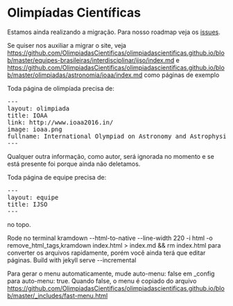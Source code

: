 # Olimpíadas Científicas

Estamos ainda realizando a migração. Para nosso roadmap veja os [issues](https://github.com/OlimpiadasCientificas/olimpiadascientificas.github.io/issues).

Se quiser nos auxiliar a migrar o site, veja 
https://github.com/OlimpiadasCientificas/olimpiadascientificas.github.io/blob/master/equipes-brasileiras/interdisciplinar/ijso/index.md e https://github.com/OlimpiadasCientificas/olimpiadascientificas.github.io/blob/master/olimpiadas/astronomia/ioaa/index.md
como páginas de exemplo


Toda página de olimpíada precisa de:
<pre>
---  
layout: olimpiada  
title: IOAA  
link: http://www.ioaa2016.in/
image: ioaa.png
fullname: International Olympiad on Astronomy and Astrophysics
---  
</pre>

Qualquer outra informação, como autor, será ignorada no momento e se está presente foi porque ainda não deletamos.


Toda página de equipe precisa de:
<pre>
---  
layout: equipe  
title: IJSO  
---  
</pre>

no topo.



Rode no terminal  kramdown --html-to-native --line-width 220  -i html -o remove_html_tags,kramdown index.html > index.md && rm index.html  para converter os arquivos rapidamente, porém você ainda terá que editar páginas.
Build with jekyll serve --incremental


Para gerar o menu automaticamente, mude auto-menu: false em \_config para auto-menu: true. Quando false, o menu é copiado do arquivo https://github.com/OlimpiadasCientificas/olimpiadascientificas.github.io/blob/master/_includes/fast-menu.html
